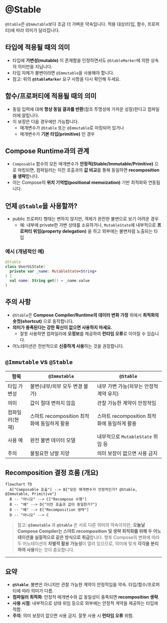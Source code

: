 # @Stable

`@Stable`은 `@Immutable`보다 조금 더 가벼운 약속입니다. 적용 대상(타입, 함수, 프로퍼티)에 따라 의미가 달라집니다.

## 타입에 적용될 때의 의미
- 타입에 **가변성(mutable)** 이 존재함을 인정하면서도 `@StableMarker`에 의한 상속의 의미만을 지닙니다.
- 타입 자체가 불변이라면 `@Immutable`을 사용해야 합니다.
- 참고: 위의 **`@StableMarker`** 요구 사항을 다시 확인해 두세요.

## 함수/프로퍼티에 적용될 때의 의미
- 동일 입력에 대해 **항상 동일 결과를 반환**(참조 투명성에 가까운 성질)한다고 컴파일러에 알립니다.
- 이 보장은 다음 경우에만 가능합니다.
  - 매개변수가 `@Stable` 또는 `@Immutable`로 마킹되어 있거나
  - 매개변수가 **기본 타입(primitive)** 인 경우

## Compose Runtime과의 관계
- `Composable` 함수의 모든 매개변수가 **안정적(Stable/Immutable/Primitive)** 으로 마킹되면, 컴파일러는 이전 호출과의 **값 비교**를 통해 동일하면 **recomposition을 생략**합니다.
- 이는 Compose의 **위치 기억법(positional memoization)** 기반 최적화와 연동됩니다.

## 언제 `@Stable`을 사용할까?
- public 프로퍼티 형태는 변하지 않지만, 객체가 완전한 불변으로 보기 어려운 경우
  - 예: 내부에 private한 가변 상태를 소유하거나, `MutableState`에 내부적으로 **프로퍼티 위임(property delegation)** 을 하고 외부에는 불변처럼 노출되는 타입

### 예시 (개념적인 예)
```kotlin
@Stable
class UserUiState(
  private var _name: MutableState<String>
) {
  val name: String get() = _name.value
}
```

## 주의 사항
- `@Stable`은 **Compose Compiler/Runtime의 데이터 변화 가정** 위에서 **최적화의 숏컷(shortcut)** 으로 동작합니다.
- **의미가 충족된다는 강한 확신이 없으면 사용하지 마세요.**
  - 잘못 사용하면 컴파일러에 **오정보**를 제공하여 **런타임 오류**로 이어질 수 있습니다.
- 어노테이션은 전반적으로 **신중하게 사용**하는 것을 권장합니다.

## `@Immutable` vs `@Stable`

| **항목** | **`@Immutable`** | **`@Stable`** |
| --- | --- | --- |
| 타입 가변성 | 불변(내부/외부 모두 변경 불가) | 내부 가변 가능(외부는 안정적 계약 유지) |
| 의미 | 값이 절대 변하지 않음 | 관찰 가능한 계약이 안정적임 |
| 컴파일러(현재) | 스마트 recomposition 최적화에 동일하게 활용 | 스마트 recomposition 최적화에 동일하게 활용 |
| 사용 예 | 완전 불변 데이터 모델 | 내부적으로 `MutableState` 위임 등 |
| 주의 | 불필요한 남발 지양 | 의미 보장이 없으면 사용 금지 |

## Recomposition 결정 흐름 (개요)

```mermaid
flowchart TD
  A["Composable 호출"] --> B{"모든 매개변수가 안정적인가? @Stable, @Immutable, Primitive"}
  B -- "아니오" --> C["Recompose 수행"]
  B -- "예" --> D{"이전 호출과 값이 동일한가?"}
  D -- "예" --> E["Recomposition 생략"]
  D -- "아니오" --> C
```

> 참고: **`@Immutable`** 과 **`@Stable`** 은 서로 다른 의미의 약속이지만, **오늘날 Compose Compiler는 스마트 recomposition 및 생략 최적화를 위해 두 어노테이션을 실질적으로 같은 방식으로 취급**합니다. 향후 Compose의 변화에 따라 두 어노테이션의 **차별적 활용 가능성**이 열려 있으므로, 의미에 맞게 **각각을 분리하여 사용**하는 것이 중요합니다.

---

## 요약
- **`@Stable`**: 불변은 아니지만 관찰 가능한 계약이 안정적임을 약속. 타입/함수/프로퍼티에 따라 의미가 다름.
- **컴파일러 최적화**: 안정적 매개변수와 값 동일성이 충족되면 **recomposition 생략**.
- **사용 시점**: 내부적으로 상태 위임 등으로 외부에는 안정적 계약을 제공하는 타입에 적합.
- **주의**: 의미 보장이 없으면 사용 금지. 잘못 사용 시 **런타임 오류** 위험.